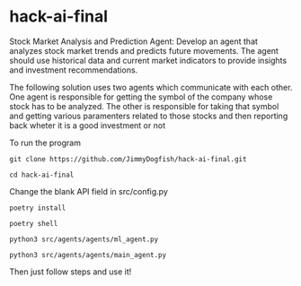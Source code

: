 # hack-ai-final
Stock Market Analysis and Prediction Agent: Develop an agent that analyzes stock market trends and predicts future movements. The agent should use historical data and current market indicators to provide insights and investment recommendations.

The following solution uses two agents which communicate with each other. One agent is responsible for getting the symbol of the company whose stock has to be analyzed. The other is responsible for taking that symbol and getting various paramenters related to those stocks and then reporting back wheter it is a good investment or not 

To run the program

``git clone https://github.com/JimmyDogfish/hack-ai-final.git``
  
``cd hack-ai-final``

Change the blank API field in src/config.py

``poetry install``

``poetry shell``

``python3 src/agents/agents/ml_agent.py``

``python3 src/agents/agents/main_agent.py``

Then just follow steps and use it!
